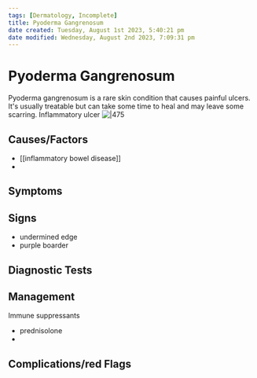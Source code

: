 ```yaml
---
tags: [Dermatology, Incomplete]
title: Pyoderma Gangrenosum
date created: Tuesday, August 1st 2023, 5:40:21 pm
date modified: Wednesday, August 2nd 2023, 7:09:31 pm
---
```




# Pyoderma Gangrenosum

Pyoderma gangrenosum is a rare skin condition that causes painful ulcers. It's usually treatable but can take some time to heal and may leave some scarring. Inflammatory ulcer
![|475](https://i.imgur.com/LWsBEPf.jpg)

## Causes/Factors

- [[inflammatory bowel disease]]
-

## Symptoms

## Signs

- undermined edge
- purple boarder

## Diagnostic Tests

## Management

Immune suppressants

- prednisolone
-

## Complications/red Flags
